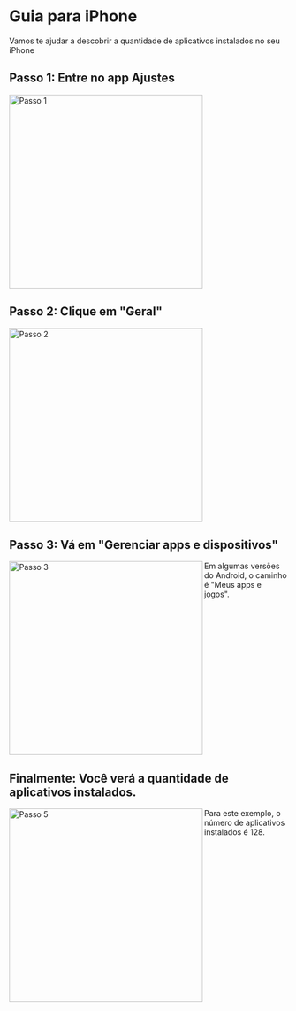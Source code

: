 # Guia para iPhone
Vamos te ajudar a descobrir a quantidade de aplicativos instalados no seu iPhone

  ## Passo 1: Entre no app Ajustes
<img align="left" src="https://user-images.githubusercontent.com/51386248/171226569-017407b9-a7f4-4437-a966-835f2d339d40.png" alt="Passo 1" width="350"/>
<br clear="left"/>

  ## Passo 2: Clique em "Geral"
<img align="left" src="https://user-images.githubusercontent.com/51386248/171226794-a210ab4b-cf2c-4260-9ab8-7692195644dc.png" alt="Passo 2" width="350"/>
<br clear="left"/>

  ## Passo 3: Vá em "Gerenciar apps e dispositivos"
<img align="left" src="https://user-images.githubusercontent.com/51386248/171226797-e159965a-95ae-42cc-9423-f9291020c4f6.png" alt="Passo 3" width="350"/>
Em algumas versões do Android, o caminho é "Meus apps e jogos".
<br clear="left"/>

  ## Finalmente: Você verá a quantidade de aplicativos instalados.
<img align="left" src="https://user-images.githubusercontent.com/51386248/171226798-6d62702b-9af6-45c5-9583-19281caa2858.png" alt="Passo 5" width="350"/>
Para este exemplo, o número de aplicativos instalados é 128.
<br clear="left"/>
